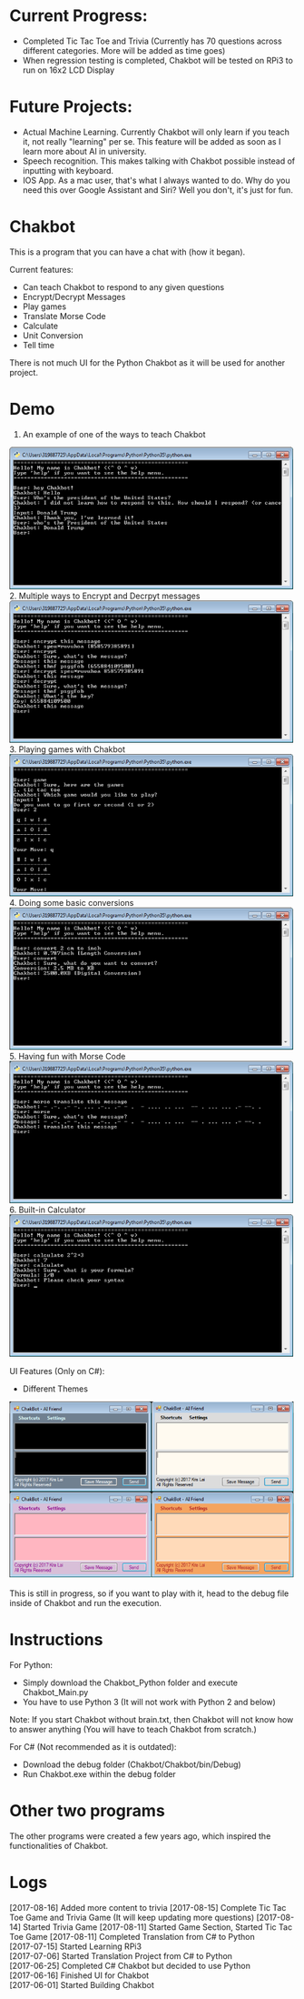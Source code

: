 # Current Progress:
- Completed Tic Tac Toe and Trivia (Currently has 70 questions across different categories. More will be added as time goes)
- When regression testing is completed, Chakbot will be tested on RPi3 to run on 16x2 LCD Display

# Future Projects:
- Actual Machine Learning. Currently Chakbot will only learn if you teach it, not really "learning" per se. This feature will be added as soon as I learn more about AI in university.
- Speech recognition. This makes talking with Chakbot possible instead of inputting with keyboard. 
- IOS App. As a mac user, that's what I always wanted to do. Why do you need this over Google Assistant and Siri? Well you don't, it's just for fun.

# Chakbot
This is a program that you can have a chat with (how it began).

Current features:
- Can teach Chakbot to respond to any given questions
- Encrypt/Decrypt Messages
- Play games
- Translate Morse Code
- Calculate
- Unit Conversion
- Tell time

There is not much UI for the Python Chakbot as it will be used for another project.

# Demo
1. An example of one of the ways to teach Chakbot
<img src="https://github.com/kriskirla/AllProjects/blob/master/img/teach.png" width="500" height="250"/>
2. Multiple ways to Encrypt and Decrpyt messages
<img src="https://github.com/kriskirla/AllProjects/blob/master/img/encrypt.png" width="500" height="250"/>
3. Playing games with Chakbot
<img src="https://github.com/kriskirla/AllProjects/blob/master/img/game.png" width="500" height="250"/>
4. Doing some basic conversions
<img src="https://github.com/kriskirla/AllProjects/blob/master/img/convert.png" width="500" height="250"/>
5. Having fun with Morse Code
<img src="https://github.com/kriskirla/AllProjects/blob/master/img/morse.png" width="500" height="250"/>
6. Built-in Calculator
<img src="https://github.com/kriskirla/AllProjects/blob/master/img/calculate.png" width="500" height="250"/>

UI Features (Only on C#):
- Different Themes

![Chakbot: Machine learning in C#](https://github.com/kriskirla/AllProjects/blob/master/img/CSchakbot.PNG)

This is still in progress, so if you want to play with it, head to the debug file inside of Chakbot and run the execution.

# Instructions
For Python:
- Simply download the Chakbot_Python folder and execute Chakbot_Main.py
- You have to use Python 3 (It will not work with Python 2 and below)

Note:
If you start Chakbot without brain.txt, then Chakbot will not know how to answer anything (You will have to teach Chakbot from scratch.)

For C# (Not recommended as it is outdated):
- Download the debug folder (Chakbot/Chakbot/bin/Debug)
- Run Chakbot.exe within the debug folder

# Other two programs
The other programs were created a few years ago, which inspired the functionalities of Chakbot.

# Logs
[2017-08-16] Added more content to trivia
[2017-08-15] Complete Tic Tac Toe Game and Trivia Game (It will keep updating more questions)
[2017-08-14] Started Trivia Game
[2017-08-11] Started Game Section, Started Tic Tac Toe Game
[2017-08-11] Completed Translation from C# to Python  
[2017-07-15] Started Learning RPi3  
[2017-07-06] Started Translation Project from C# to Python  
[2017-06-25] Completed C# Chakbot but decided to use Python  
[2017-06-16] Finished UI for Chakbot  
[2017-06-01] Started Building Chakbot  

